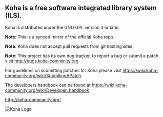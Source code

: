 
## Koha is a free software integrated library system (ILS).

Koha is distributed under the GNU GPL version 3 or later.

**Note:** This is a synced mirror of the official Koha repo.

**Note:** Koha does not accept pull requests from git hosting sites.

**Note:** This project has its own bug tracker, to report a bug or submit a patch visit http://bugs.koha-comminity.org.

For guidelines on submitting patches for Koha please visit https://wiki.koha-community.org/wiki/SubmitingAPatch

The developers handbook can be found at https://wiki.koha-community.org/wiki/Developer_handbook

http://koha-community.org/


![Koha Logo](https://wiki.koha-community.org/w/images/KohaILS.png)
